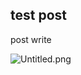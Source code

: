 ## test post

post write


![Untitled.png](https://cdn.hashnode.com/res/hashnode/image/upload/v1607802346224/fh4xzMyB-.png)


 